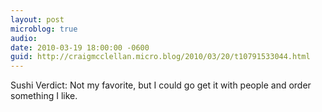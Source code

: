 ```yaml
---
layout: post
microblog: true
audio: 
date: 2010-03-19 18:00:00 -0600
guid: http://craigmcclellan.micro.blog/2010/03/20/t10791533044.html
---
```

Sushi Verdict: Not my favorite, but I could go get it with people and order something I like.
